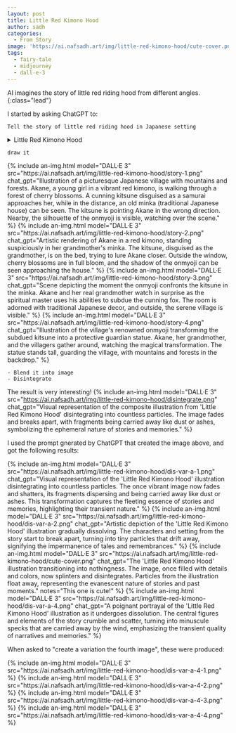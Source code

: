 ```yaml
---
layout: post
title: Little Red Kimono Hood
author: sadh
categories:
  - From Story
image: 'https://ai.nafsadh.art/img/little-red-kimono-hood/cute-cover.png'
tags:
  - fairy-tale
  - midjourney
  - dall-e-3
---
```


AI imagines the story of little red riding hood from different angles. {:class="lead"}

I started by asking ChatGPT to:

```
Tell the story of little red riding hood in Japanese setting
```

<details>
  <summary>Little Red Kimono Hood</summary>
  <blockquote>
  In a picturesque village nestled between the mountains and forests of ancient
  Japan, there lived a young girl named Akane. Known for her vibrant red kimono,
  she was fondly called "Akai Kimono no Akane" (Akane of the Red Kimono) by the
  villagers.
  <br/>
  Akane lived with her mother near the bamboo forests. One day, her mother asked
  her to deliver some fresh mochi and tea to her grandmother, who lived across
  the forest in a traditional Japanese house, or 'minka'. "Remember, Akane," her
  mother cautioned, "stay on the path and do not talk to strangers."
  <br/>
  But as Akane wandered through the forest, admiring the cherry blossoms and
  listening to the distant sound of a koto, she was approached by a cunning
  kitsune (fox) disguised as a wandering samurai. Entranced by her red kimono,
  the kitsune struck up a conversation and learned of Akane's destination.
  Offering a supposedly shorter route to the grandmother's house, the kitsune
  sent Akane on a wild goose chase, making her wander deeper into the forest.
  <br/>
  Swiftly, the kitsune reached the grandmother's minka and, using its magical
  abilities, locked the old woman in the storehouse. The fox then disguised
  itself as the grandmother and waited for Akane.
  <br/>
  When Akane finally arrived, she immediately sensed something was amiss.
  "Obāsan," she said, "why are your eyes so sharp?" The kitsune, improvising,
  replied, "All the better to see you with, my dear." Growing suspicious, Akane
  further questioned, "And why are your teeth so long?" To which the kitsune
  responded, "All the better to eat this delicious mochi you've brought!"
  <br/>
  Just as the kitsune was about to reveal its true form and pounce, a loud noise
  echoed through the minka. The village's renowned onmyoji (a spiritual master)
  had been passing by and sensed the mischievous presence of the kitsune. Using
  his spiritual abilities, he quickly subdued the kitsune and rescued both Akane
  and her grandmother.
  <br/>
  The story of "Akai Kimono no Akane" became legendary in the village, a
  reminder for children to always heed the advice of their elders and to be wary
  of the enchanting mysteries of the forest.
  <br/>
  And as for the kitsune? It was said that the onmyoji had transformed it into a
  protective guardian statue, forever watching over the village, ensuring that
  no harm would come to its residents again.
</blockquote>
</details>

```
draw it
```

<div class="row row-cols-1 row-cols-sm-2 row-cols-md-4">
{% include an-img.html model="DALL·E 3"
src="https://ai.nafsadh.art/img/little-red-kimono-hood/story-1.png"
chat_gpt="Illustration of a picturesque Japanese village with mountains and 
forests. Akane, a young girl in a vibrant red kimono, is walking through a 
forest of cherry blossoms. A cunning kitsune disguised as a samurai approaches 
her, while in the distance, an old minka (traditional Japanese house) can be 
seen. The kitsune is pointing Akane in the wrong direction. Nearby, the 
silhouette of the onmyoji is visible, watching over the scene."
%}
{% include an-img.html model="DALL·E 3"
src="https://ai.nafsadh.art/img/little-red-kimono-hood/story-2.png"
chat_gpt="Artistic rendering of Akane in a red kimono, standing suspiciously in 
her grandmother's minka. The kitsune, disguised as the grandmother, is on the 
bed, trying to lure Akane closer. Outside the window, cherry blossoms are in 
full bloom, and the shadow of the onmyoji can be seen approaching the house."
%}
{% include an-img.html model="DALL·E 3"
src="https://ai.nafsadh.art/img/little-red-kimono-hood/story-3.png"
chat_gpt="Scene depicting the moment the onmyoji confronts the kitsune in the 
minka. Akane and her real grandmother watch in surprise as the spiritual master 
uses his abilities to subdue the cunning fox. The room is adorned with 
traditional Japanese decor, and outside, the serene village is visible."
%}
{% include an-img.html model="DALL·E 3"
src="https://ai.nafsadh.art/img/little-red-kimono-hood/story-4.png"
chat_gpt="Illustration of the village's renowned onmyoji transforming the 
subdued kitsune into a protective guardian statue. Akane, her grandmother, and 
the villagers gather around, watching the magical transformation. The statue 
stands tall, guarding the village, with mountains and forests in the backdrop."
%}
</div>

```
- Blend it into image 
- Disintegrate
```
The result is very interesting!
{% include an-img.html model="DALL·E 3"
src="https://ai.nafsadh.art/img/little-red-kimono-hood/disintegrate.png"
chat_gpt="Visual representation of the composite illustration from 'Little Red Kimono Hood' disintegrating into countless particles. The image fades and breaks apart, with fragments being carried away like dust or ashes, symbolizing the ephemeral nature of stories and memories."
%}

I used the prompt gnerated by ChatGPT that created the image above, and got the
following results:

<div class="row row-cols-1 row-cols-sm-2 row-cols-md-4">
{% include an-img.html model="DALL·E 3"
src="https://ai.nafsadh.art/img/little-red-kimono-hood/dis-var-a-1.png"
chat_gpt="Visual representation of the 'Little Red Kimono Hood' illustration disintegrating into countless particles. The once vibrant image now fades and shatters, its fragments dispersing and being carried away like dust or ashes. This transformation captures the fleeting essence of stories and memories, highlighting their transient nature."
%}
{% include an-img.html model="DALL·E 3"
src="https://ai.nafsadh.art/img/little-red-kimono-hood/dis-var-a-2.png"
chat_gpt="Artistic depiction of the 'Little Red Kimono Hood' illustration gradually dissolving. The characters and setting from the story start to break apart, turning into tiny particles that drift away, signifying the impermanence of tales and remembrances."
%}
{% include an-img.html model="DALL·E 3"
src="https://ai.nafsadh.art/img/little-red-kimono-hood/cute-cover.png"
chat_gpt="The 'Little Red Kimono Hood' illustration transitioning into nothingness. The image, once filled with details and colors, now splinters and disintegrates. Particles from the illustration float away, representing the evanescent nature of stories and past moments."
notes="This one is cute!"
%}
{% include an-img.html model="DALL·E 3"
src="https://ai.nafsadh.art/img/little-red-kimono-hood/dis-var-a-4.png"
chat_gpt="A poignant portrayal of the 'Little Red Kimono Hood' illustration as it undergoes dissolution. The central figures and elements of the story crumble and scatter, turning into minuscule specks that are carried away by the wind, emphasizing the transient quality of narratives and memories."
%}
</div>

When asked to "create a variation the fourth image", these were produced:
<div class="row row-cols-1 row-cols-sm-2 row-cols-md-4">
{% include an-img.html model="DALL·E 3"
src="https://ai.nafsadh.art/img/little-red-kimono-hood/dis-var-a-4-1.png"
%}
{% include an-img.html model="DALL·E 3"
src="https://ai.nafsadh.art/img/little-red-kimono-hood/dis-var-a-4-2.png"
%}
{% include an-img.html model="DALL·E 3"
src="https://ai.nafsadh.art/img/little-red-kimono-hood/dis-var-a-4-3.png"
%}
{% include an-img.html model="DALL·E 3"
src="https://ai.nafsadh.art/img/little-red-kimono-hood/dis-var-a-4-4.png"
%}
</div>
